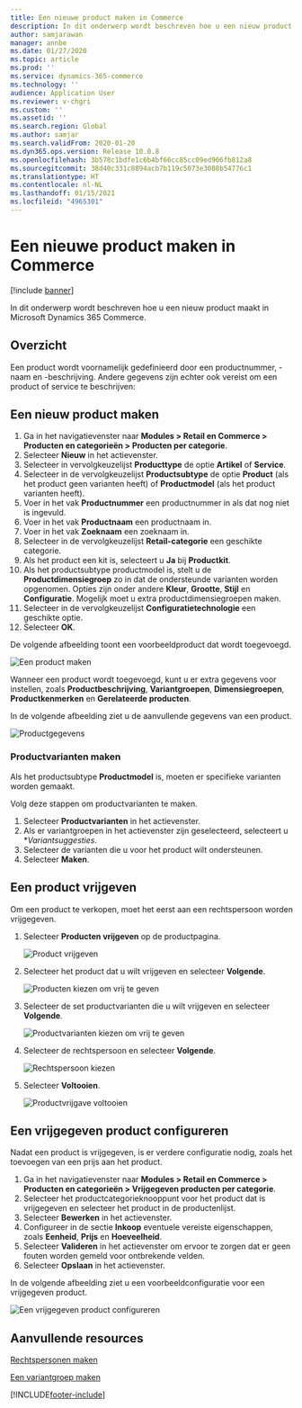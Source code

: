 ```yaml
---
title: Een nieuwe product maken in Commerce
description: In dit onderwerp wordt beschreven hoe u een nieuw product maakt in Microsoft Dynamics 365 Commerce.
author: samjarawan
manager: annbe
ms.date: 01/27/2020
ms.topic: article
ms.prod: ''
ms.service: dynamics-365-commerce
ms.technology: ''
audience: Application User
ms.reviewer: v-chgri
ms.custom: ''
ms.assetid: ''
ms.search.region: Global
ms.author: samjar
ms.search.validFrom: 2020-01-20
ms.dyn365.ops.version: Release 10.0.8
ms.openlocfilehash: 3b578c1bdfe1c6b4bf66cc85cc09ed906fb812a8
ms.sourcegitcommit: 38d40c331c8894acb7b119c5073e3088b54776c1
ms.translationtype: HT
ms.contentlocale: nl-NL
ms.lasthandoff: 01/15/2021
ms.locfileid: "4965301"
---
```

# <a name="create-a-new-product-in-commerce"></a>Een nieuwe product maken in Commerce


[!include [banner](includes/banner.md)]

In dit onderwerp wordt beschreven hoe u een nieuw product maakt in Microsoft Dynamics 365 Commerce.

## <a name="overview"></a>Overzicht

Een product wordt voornamelijk gedefinieerd door een productnummer, -naam en -beschrijving. Andere gegevens zijn echter ook vereist om een product of service te beschrijven:

## <a name="create-a-new-product"></a>Een nieuw product maken

1. Ga in het navigatievenster naar **Modules \> Retail en Commerce \> Producten en categorieën \> Producten per categorie**.
1. Selecteer **Nieuw** in het actievenster.
1. Selecteer in vervolgkeuzelijst **Producttype** de optie **Artikel** of **Service**.
1. Selecteer in de vervolgkeuzelijst **Productsubtype** de optie **Product** (als het product geen varianten heeft) of **Productmodel** (als het product varianten heeft).
1. Voer in het vak **Productnummer** een productnummer in als dat nog niet is ingevuld.
1. Voer in het vak **Productnaam** een productnaam in.
1. Voer in het vak **Zoeknaam** een zoeknaam in.
1. Selecteer in de vervolgkeuzelijst **Retail-categorie** een geschikte categorie.
1. Als het product een kit is, selecteert u **Ja** bij **Productkit**.
1. Als het productsubtype productmodel is, stelt u de **Productdimensiegroep** zo in dat de ondersteunde varianten worden opgenomen. Opties zijn onder andere **Kleur**, **Grootte**, **Stijl** en **Configuratie**. Mogelijk moet u extra productdimensiegroepen maken.
1. Selecteer in de vervolgkeuzelijst **Configuratietechnologie** een geschikte optie.
1. Selecteer **OK**.

De volgende afbeelding toont een voorbeeldproduct dat wordt toegevoegd.

![Een product maken](media/create-new-product.png)

Wanneer een product wordt toegevoegd, kunt u er extra gegevens voor instellen, zoals **Productbeschrijving**, **Variantgroepen**, **Dimensiegroepen**, **Productkenmerken** en **Gerelateerde producten**.

In de volgende afbeelding ziet u de aanvullende gegevens van een product.

![Productgegevens](media/create-new-product-2.png)

### <a name="create-product-variants"></a>Productvarianten maken

Als het productsubtype **Productmodel** is, moeten er specifieke varianten worden gemaakt. 

Volg deze stappen om productvarianten te maken.

1. Selecteer **Productvarianten** in het actievenster.
1. Als er variantgroepen in het actievenster zijn geselecteerd, selecteert u **Variantsuggesties*.
1. Selecteer de varianten die u voor het product wilt ondersteunen.
1. Selecteer **Maken**.

## <a name="release-a-product"></a>Een product vrijgeven

Om een product te verkopen, moet het eerst aan een rechtspersoon worden vrijgegeven.

1. Selecteer **Producten vrijgeven** op de productpagina.

    ![Product vrijgeven](media/create-new-product-3.png)

1. Selecteer het product dat u wilt vrijgeven en selecteer **Volgende**.

    ![Producten kiezen om vrij te geven](media/create-new-product-4.png)

1. Selecteer de set productvarianten die u wilt vrijgeven en selecteer **Volgende**.

    ![Productvarianten kiezen om vrij te geven](media/create-new-product-5.png)

1. Selecteer de rechtspersoon en selecteer **Volgende**.

    ![Rechtspersoon kiezen](media/create-new-product-6.png)

1. Selecteer **Voltooien**.

    ![Productvrijgave voltooien](media/create-new-product-7.png)

## <a name="configure-a-released-product"></a>Een vrijgegeven product configureren

Nadat een product is vrijgegeven, is er verdere configuratie nodig, zoals het toevoegen van een prijs aan het product.

1. Ga in het navigatievenster naar **Modules \> Retail en Commerce \> Producten en categorieën \> Vrijgegeven producten per categorie**.
1. Selecteer het productcategorieknooppunt voor het product dat is vrijgegeven en selecteer het product in de productenlijst.
1. Selecteer **Bewerken** in het actievenster.
1. Configureer in de sectie **Inkoop** eventuele vereiste eigenschappen, zoals **Eenheid**, **Prijs** en **Hoeveelheid**.
1. Selecteer **Valideren** in het actievenster om ervoor te zorgen dat er geen fouten worden gemeld voor ontbrekende velden.
1. Selecteer **Opslaan** in het actievenster.

In de volgende afbeelding ziet u een voorbeeldconfiguratie voor een vrijgegeven product.

![Een vrijgegeven product configureren](media/create-new-product-8.png)

## <a name="additional-resources"></a>Aanvullende resources

[Rechtspersonen maken](channels-legal-entities.md)

[Een variantgroep maken](create-variant-group.md) 


[!INCLUDE[footer-include](../includes/footer-banner.md)]